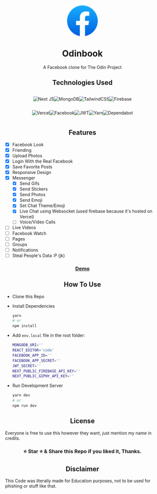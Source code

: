 <img src="./public/Assets/logo.svg"
        alt="Logo"
        width="100"
        height="100"
        style="display: block; margin: 0 auto" />

<h1 style='width:100%;text-align:center'>Odinbook</h1>

<p style='width:100%;text-align:center'> A Facebook clone for The Odin Project</p>

<h2 style='width:100%;text-align:center'>Technologies Used</h2>

<div style='display:flex;flex-wrap:wrap;justify-content:center;width:100%;'>

![Next JS](https://img.shields.io/badge/Next-black?style=for-the-badge&logo=next.js&logoColor=white)![MongoDB](https://img.shields.io/badge/MongoDB-%234ea94b.svg?style=for-the-badge&logo=mongodb&logoColor=white)![TailwindCSS](https://img.shields.io/badge/tailwindcss-%2338B2AC.svg?style=for-the-badge&logo=tailwind-css&logoColor=white)![Firebase](https://img.shields.io/badge/firebase-%23039BE5.svg?style=for-the-badge&logo=firebase)

![Vercel](https://img.shields.io/badge/vercel-%23000000.svg?style=for-the-badge&logo=vercel&logoColor=white)![Facebook](https://img.shields.io/badge/Facebook_Login-%231877F2.svg?style=for-the-badge&logo=Facebook&logoColor=white)![JWT](https://img.shields.io/badge/JWT-black?style=for-the-badge&logo=JSON%20web%20tokens)![Yarn](https://img.shields.io/badge/yarn-%232C8EBB.svg?style=for-the-badge&logo=yarn&logoColor=white)![Dependabot](https://img.shields.io/badge/dependabot-025E8C?style=for-the-badge&logo=dependabot&logoColor=white)

</div>

<h2 style='width:100%;text-align:center'>Features</h2>

- [x] Facebook Look
- [x] Friending
- [x] Upload Photos
- [x] Login With the Real Facebook
- [x] Save Favorite Posts
- [x] Responsive Design
- [x] Messenger
  - [x] Send Gifs
  - [x] Send Stickers
  - [x] Send Photos
  - [x] Send Emoji
  - [x] Set Chat Theme/Emoji
  - [x] Live Chat using Websocket (used firebase because it's hosted on Vercel)
  - [ ] Voice/Video Calls
- [ ] Live Videos
- [ ] Facebook Watch
- [ ] Pages
- [ ] Groups
- [ ] Notifications
- [ ] Steal People's Data :P (jk)

<h3 style='width:100%;text-align:center'>

[Demo](https://odinbook-next.vercel.app)

</h3>

<h2 style='width:100%;text-align:center'>How To Use</h2>

- Clone this Repo
- Install Dependencies

  ```bash
  yarn
  # or
  npm install
  ```

- Add `env.local` file in the root folder:

  ```bash
  MONGODB_URI=''
  REACT_EDITOR='code'
  FACEBOOK_APP_ID=''
  FACEBOOK_APP_SECRET=''
  JWT_SECRET=''
  NEXT_PUBLIC_FIREBASE_API_KEY=''
  NEXT_PUBLIC_GIPHY_API_KEY=''
  ```

- Run Development Server

  ```bash
  yarn dev
  # or
  npm run dev
  ```

<h2 style='width:100%;text-align:center'>License</h2>

Everyone is free to use this however they want, just mention my name in credits.

<h3 style='width:100%;text-align:center'>⭐ Star ⭐ & Share this Repo if you liked it, Thanks.</h3>

<h2 style='width:100%;text-align:center'>Disclaimer</h2>

This Code was literally made for Education purposes, not to be used for phishing or stuff like that.
